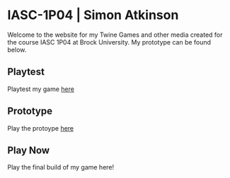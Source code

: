 # IASC-1P04 | Simon Atkinson
Welcome to the website for my Twine Games and other media created for the course IASC 1P04 at Brock University. My prototype can be found below.

## Playtest

Playtest my game [here](/playtest/playgame.md)

## Prototype

Play the protoype [here](/prototype/TropiclightPrototype.html)

## Play Now

Play the final build of my game here!
